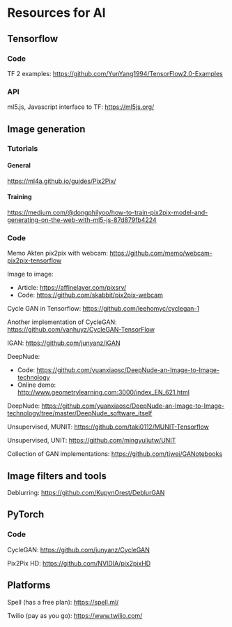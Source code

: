 # Resources for AI

## Tensorflow
### Code
TF 2 examples: https://github.com/YunYang1994/TensorFlow2.0-Examples

### API
ml5.js, Javascript interface to TF: https://ml5js.org/





## Image generation

### Tutorials
#### General
https://ml4a.github.io/guides/Pix2Pix/

#### Training
https://medium.com/@dongphilyoo/how-to-train-pix2pix-model-and-generating-on-the-web-with-ml5-js-87d879fb4224

### Code

Memo Akten pix2pix with webcam: https://github.com/memo/webcam-pix2pix-tensorflow

Image to image:
  * Article: https://affinelayer.com/pixsrv/
  * Code: https://github.com/skabbit/pix2pix-webcam

Cycle GAN in Tensorflow: https://github.com/leehomyc/cyclegan-1

Another implementation of CycleGAN: https://github.com/vanhuyz/CycleGAN-TensorFlow

IGAN: https://github.com/junyanz/iGAN

DeepNude:
  * Code: https://github.com/yuanxiaosc/DeepNude-an-Image-to-Image-technology
  * Online demo: http://www.geometrylearning.com:3000/index_EN_621.html

DeepNude: https://github.com/yuanxiaosc/DeepNude-an-Image-to-Image-technology/tree/master/DeepNude_software_itself

Unsupervised, MUNIT: https://github.com/taki0112/MUNIT-Tensorflow

Unsupervised, UNIT: https://github.com/mingyuliutw/UNIT

Collection of GAN implementations: https://github.com/tjwei/GANotebooks


## Image filters and tools

Deblurring: https://github.com/KupynOrest/DeblurGAN




## PyTorch
### Code
CycleGAN: https://github.com/junyanz/CycleGAN

Pix2Pix HD: https://github.com/NVIDIA/pix2pixHD




## Platforms
Spell (has a free plan): https://spell.ml/

Twilio (pay as you go): https://www.twilio.com/
